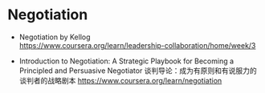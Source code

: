 # Negotiation

* Negotiation by Kellog  
https://www.coursera.org/learn/leadership-collaboration/home/week/3

*  Introduction to Negotiation: A Strategic Playbook for Becoming a Principled and Persuasive Negotiator  谈判导论：成为有原则和有说服力的谈判者的战略剧本
https://www.coursera.org/learn/negotiation
